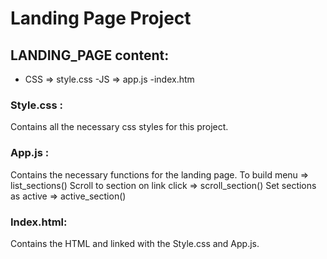 # Landing Page Project

## LANDING_PAGE content:
- CSS => style.css
-JS => app.js
-index.htm

### Style.css :
 Contains all the necessary css styles for this project.

### App.js :
 Contains the necessary functions for the landing page.
    To build menu => list_sections()
    Scroll to section on link click => scroll_section()
    Set sections as active => active_section()

### Index.html:
 Contains the HTML and linked with the Style.css and App.js.

